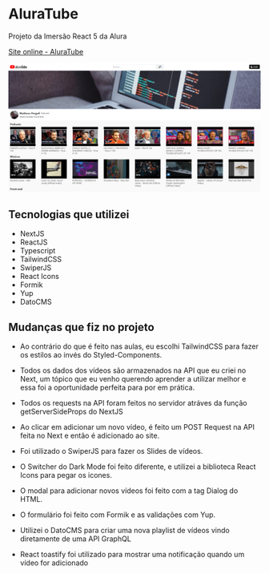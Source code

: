 # AluraTube

Projeto da Imersão React 5 da Alura

[Site online - AluraTube](https://aluratube-1.vercel.app/)

![AluraTube](/public/aluratube-screen.png 'AluraTube NextJS')

## Tecnologias que utilizei

- NextJS
- ReactJS
- Typescript
- TailwindCSS
- SwiperJS
- React Icons
- Formik
- Yup
- DatoCMS

## Mudanças que fiz no projeto

- Ao contrário do que é feito nas aulas, eu escolhi TailwindCSS para fazer os estilos ao invés do Styled-Components.

- Todos os dados dos vídeos são armazenados na API que eu criei no Next, um tópico que eu venho querendo aprender a utilizar melhor e essa foi
  a oportunidade perfeita para por em prática.

- Todos os requests na API foram feitos no servidor atráves da função getServerSideProps do NextJS

- Ao clicar em adicionar um novo vídeo, é feito um POST Request na API feita no Next e então é adicionado ao site.

- Foi utilizado o SwiperJS para fazer os Slides de vídeos.

- O Switcher do Dark Mode foi feito diferente, e utilizei a biblioteca React Icons para pegar os icones.

- O modal para adicionar novos vídeos foi feito com a tag Dialog do HTML.

- O formulário foi feito com Formik e as validações com Yup.

- Utilizei o DatoCMS para criar uma nova playlist de vídeos vindo diretamente de uma API GraphQL

- React toastify foi utilizado para mostrar uma notificação quando um vídeo for adicionado
